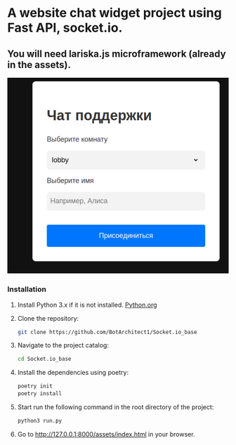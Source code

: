 # A website chat widget project using Fast API, socket.io. 
## You will need lariska.js microframework (already in the assets). 
<div id="header">
  <img src="https://github.com/BotArchitect1/Chat_widget_socket.io/blob/master/img/sample.png"/>
</div>

### Installation
1. Install Python 3.x if it is not installed. [Python.org](https://www.python.org/downloads/)

2. Clone the repository:

   ```bash
   git clone https://github.com/BotArchitect1/Socket.io_base
   
3. Navigate to the project catalog:

   ```bash
   cd Socket.io_base
   
4. Install the dependencies using poetry:
    ```bash
   poetry init
   poetry install

5. Start run the following command in the root directory of the project:
   ```bash 
   python3 run.py

6. Go to http://127.0.0.1:8000/assets/index.html in your browser. 